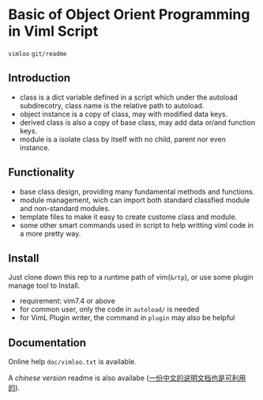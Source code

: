 # Basic of Object Orient Programming in Viml Script
`vimloo` `git/readme`

## Introduction

* class is a dict variable defined in a script which under the autoload
  subdirecotry, class name is the relative path to autoload.
* object instance is a copy of class, may with modified data keys.
* derived class is also a copy of base class, may add data or/and function
  keys.
* module is a isolate class by itself with no child, parent nor even instance.

## Functionality

* base class design, providing many fundamental methods and functions.
* module management, wich can import both standard classfied module and non-standard
  modules.
* template files to make it easy to create custome class and module.
* some other smart commands used in script to help writting viml code in a more
  pretty way.

## Install

Just clone down this rep to a runtime path of vim(`&rtp`), or use some plugin
manage tool to Install.

* requirement: vim7.4 or above
* for common user, only the code in `autoload/` is needed
* for VimL Plugin writer, the command in `plugin` may also be helpful

## Documentation

Online help `doc/vimloo.txt` is available.

A _chinese version_ readme is also availabe
([一份中文的说明文档也是可利用的](readme-zh.md)).
